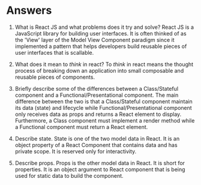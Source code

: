 # Answers

1.  What is React JS and what problems does it try and solve?
React JS is a JavaScript library for building user interfaces. It is often thinked of as the 'View' layer of the Model View Component paradigm since it implemented a pattern that helps developers build reusable pieces of user interfaces that is scallable.

2.  What does it mean to _think_ in react?
To _think_ in react means the thought process of breaking down an application into small composable and reusable pieces of components. 

3.  Briefly describe some of the differences between a Class/Stateful component and a Functional/Presentational component.
The main difference between the two is that a Class/Stateful component maintain its data (state) and lifecycle while Functional/Presentational component only receives data as props and returns a React element to display. Furthermore, a Class component must implement a render method while a Functional component must return a React element.

4.  Describe state.
State is one of the two model data in React. It is an object property of a React Component that contains data and has private scope. It is reserved only for interactivity.

5.  Describe props.
Props is the other model data in React. It is short for properties. It is an object argument to React component that is being used for static data to build the component.